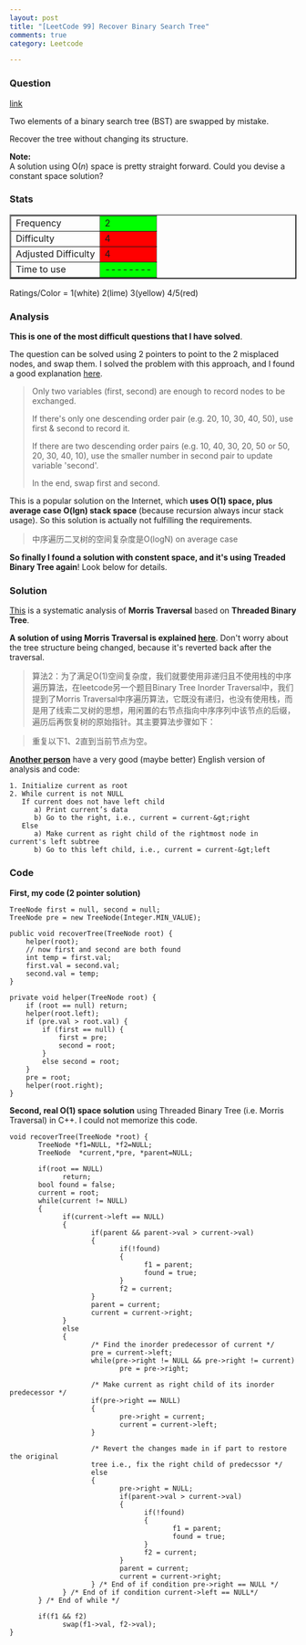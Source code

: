 ```yaml
---
layout: post
title: "[LeetCode 99] Recover Binary Search Tree"
comments: true
category: Leetcode

---
```


### Question 
[link](https://oj.leetcode.com/problems/recover-binary-search-tree/)

<div class="question-content">
            <p></p><p>
Two elements of a binary search tree (BST) are swapped by mistake.</p>

<p>Recover the tree without changing its structure.
</p>

<b>Note:</b><br>
A solution using O(<i>n</i>) space is pretty straight forward. Could you devise a constant space solution?
<p></p>

<p></p>
</div>

### Stats
<table border="2">
	<tr>
		<td>Frequency</td>
		<td bgcolor="lime">2</td>
	</tr>
	<tr>
		<td>Difficulty</td>
		<td bgcolor="red">4</td>
	</tr>
	<tr>
		<td>Adjusted Difficulty</td>
		<td bgcolor="red">4</td>
	</tr>
	<tr>
		<td>Time to use</td>
		<td bgcolor="lime">--------</td>
	</tr>
</table>

Ratings/Color = 1(white) 2(lime) 3(yellow) 4/5(red)

### Analysis

__This is one of the most difficult questions that I have solved__.

The question can be solved using 2 pointers to point to the 2 misplaced nodes, and swap them. I solved the problem with this approach, and I found a good explanation [here](http://chaoren.is-programmer.com/posts/42931.html). 

>Only two variables (first, second) are enough to record nodes to be exchanged. 
>
>If there's only one descending order pair (e.g. 20, 10, 30, 40, 50), use first & second to record it. 
>
>If there are two descending order pairs (e.g. 10, 40, 30, 20, 50 or 50, 20, 30, 40, 10), use the smaller number in second pair to update variable 'second'. 
>
>In the end, swap first and second.

This is a popular solution on the Internet, which __uses O(1) space, plus average case O(lgn) stack space__ (because recursion always incur stack usage). So this solution is actually not fulfilling the requirements. 

> 中序遍历二叉树的空间复杂度是O(logN) on average case

__So finally I found a solution with constent space, and it's using Treaded Binary Tree again__! Look below for details. 

### Solution

[This](http://www.geeksforgeeks.org/inorder-tree-traversal-without-recursion-and-without-stack/) is a systematic analysis of __Morris Traversal__ based on __Threaded Binary Tree__. 

__A solution of using Morris Traversal is explained [here](http://www.cnblogs.com/TenosDoIt/p/3445682.html)__. Don't worry about the tree structure being changed, because it's reverted back after the traversal. 

> 算法2：为了满足O(1)空间复杂度，我们就要使用非递归且不使用栈的中序遍历算法，在leetcode另一个题目Binary Tree Inorder Traversal中，我们提到了Morris Traversal中序遍历算法，它既没有递归，也没有使用栈，而是用了线索二叉树的思想，用闲置的右节点指向中序序列中该节点的后缀，遍历后再恢复树的原始指针。其主要算法步骤如下：

> 重复以下1、2直到当前节点为空。 

__[Another person](http://fisherlei.blogspot.sg/2012/12/leetcode-recover-binary-search-tree.html)__ have a very good (maybe better) English version of analysis and code: 

    1. Initialize current as root 
    2. While current is not NULL
       If current does not have left child
          a) Print current’s data
          b) Go to the right, i.e., current = current-&gt;right
       Else
          a) Make current as right child of the rightmost node in current's left subtree
          b) Go to this left child, i.e., current = current-&gt;left

### Code

__First, my code (2 pointer solution)__

	TreeNode first = null, second = null;
	TreeNode pre = new TreeNode(Integer.MIN_VALUE);

	public void recoverTree(TreeNode root) {
        helper(root);
        // now first and second are both found
        int temp = first.val;
        first.val = second.val;
        second.val = temp;
    }
    
    private void helper(TreeNode root) {
        if (root == null) return;
        helper(root.left);
        if (pre.val > root.val) {
            if (first == null) {
                first = pre;
                second = root;
            }
            else second = root;
        }
        pre = root;
        helper(root.right);
    }

__Second, real O(1) space solution__ using Threaded Binary Tree (i.e. Morris Traversal) in C++. I could not memorize this code. 

    void recoverTree(TreeNode *root) {
           TreeNode *f1=NULL, *f2=NULL;
           TreeNode  *current,*pre, *parent=NULL;

           if(root == NULL)
                 return;
           bool found = false;
           current = root;
           while(current != NULL)
           {                
                 if(current->left == NULL)
                 {
                        if(parent && parent->val > current->val)
                        {
                               if(!found)
                               {
                                     f1 = parent;
                                     found = true;
                               }
                               f2 = current;
                        }
                        parent = current;
                        current = current->right;     
                 }   
                 else
                 {
                        /* Find the inorder predecessor of current */
                        pre = current->left;
                        while(pre->right != NULL && pre->right != current)
                               pre = pre->right;

                        /* Make current as right child of its inorder predecessor */
                        if(pre->right == NULL)
                        {
                               pre->right = current;
                               current = current->left;
                        }

                        /* Revert the changes made in if part to restore the original
                        tree i.e., fix the right child of predecssor */  
                        else
                        {
                               pre->right = NULL;
                               if(parent->val > current->val)
                               {
                                     if(!found)
                                     {
                                            f1 = parent;       
                                            found = true;
                                     }
                                     f2 = current;
                               }
                               parent = current;
                               current = current->right;     
                        } /* End of if condition pre->right == NULL */
                 } /* End of if condition current->left == NULL*/
           } /* End of while */

           if(f1 && f2)
                 swap(f1->val, f2->val);
    }
